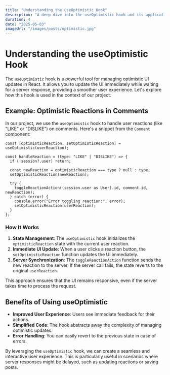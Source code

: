 ```yaml
---
title: "Understanding the useOptimistic Hook"
description: "A deep dive into the useOptimistic hook and its application in React components."
duration: 4
date: "2025-05-03"
imageUrl: "/images/posts/optimistic.jpg"
---
```


# Understanding the useOptimistic Hook

The `useOptimistic` hook is a powerful tool for managing optimistic UI updates in React. It allows you to update the UI immediately while waiting for a server response, providing a smoother user experience. Let's explore how this hook is used in the context of our project.

## Example: Optimistic Reactions in Comments

In our project, we use the `useOptimistic` hook to handle user reactions (like "LIKE" or "DISLIKE") on comments. Here's a snippet from the `Comment` component:

```tsx
const [optimisticReaction, setOptimisticReaction] = useOptimistic(userReaction);

const handleReaction = (type: "LIKE" | "DISLIKE") => {
  if (!session?.user) return;

  const newReaction = optimisticReaction === type ? null : type;
  setOptimisticReaction(newReaction);

  try {
    toggleReactionAction((session.user as User).id, comment.id, newReaction);
  } catch (error) {
    console.error("Error toggling reaction:", error);
    setOptimisticReaction(userReaction);
  }
};
```

### How It Works
1. **State Management**: The `useOptimistic` hook initializes the `optimisticReaction` state with the current user reaction.
2. **Immediate UI Update**: When a user clicks a reaction button, the `setOptimisticReaction` function updates the UI immediately.
3. **Server Synchronization**: The `toggleReactionAction` function sends the new reaction to the server. If the server call fails, the state reverts to the original `userReaction`.

This approach ensures that the UI remains responsive, even if the server takes time to process the request.

## Benefits of Using useOptimistic
- **Improved User Experience**: Users see immediate feedback for their actions.
- **Simplified Code**: The hook abstracts away the complexity of managing optimistic updates.
- **Error Handling**: You can easily revert to the previous state in case of errors.

By leveraging the `useOptimistic` hook, we can create a seamless and interactive user experience. This is particularly useful in scenarios where server responses might be delayed, such as updating reactions or saving posts.